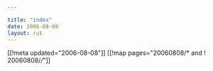 ```yaml
---

title: "index"
date: 2006-08-08
layout: rut
---
```


[[!meta updated="2006-08-08"]]
[[!map pages="20060808/* and ! 20060808/*/*"]]
